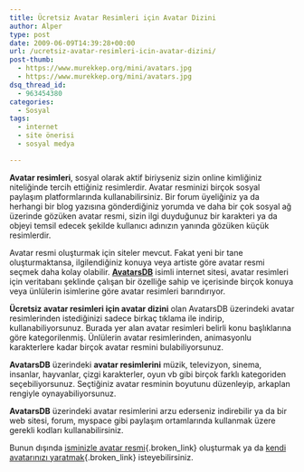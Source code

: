 ```yaml
---
title: Ücretsiz Avatar Resimleri için Avatar Dizini
author: Alper
type: post
date: 2009-06-09T14:39:28+00:00
url: /ucretsiz-avatar-resimleri-icin-avatar-dizini/
post-thumb:
  - https://www.murekkep.org/mini/avatars.jpg
  - https://www.murekkep.org/mini/avatars.jpg
dsq_thread_id:
  - 963454380
categories:
  - Sosyal
tags:
  - internet
  - site önerisi
  - sosyal medya

---
```

**Avatar resimleri**, sosyal olarak aktif biriyseniz sizin online kimliğiniz niteliğinde tercih ettiğiniz resimlerdir. Avatar resminizi birçok sosyal paylaşım platformlarında kullanabilirsiniz. Bir forum üyeliğiniz ya da herhangi bir blog yazısına gönderdiğiniz yorumda ve daha bir çok sosyal ağ üzerinde gözüken avatar resmi, sizin ilgi duyduğunuz bir karakteri ya da objeyi temsil edecek şekilde kullanıcı adınızın yanında gözüken küçük resimlerdir. 

Avatar resmi oluşturmak için siteler mevcut. Fakat yeni bir tane oluşturmaktansa, ilgilendiğiniz konuya veya artiste göre avatar resmi seçmek daha kolay olabilir. **<a href="https://www.avatarsdb.com/" target="_blank">AvatarsDB</a>** isimli internet sitesi, avatar resimleri için veritabanı şeklinde çalışan bir özelliğe sahip ve içerisinde birçok konuya veya ünlülerin isimlerine göre avatar resimleri barındırıyor. 

**Ücretsiz avatar resimleri için avatar dizini** olan AvatarsDB üzerindeki avatar resimlerinden istediğinizi sadece birkaç tıklama ile indirip, kullanabiliyorsunuz. Burada yer alan avatar resimleri belirli konu başlıklarına göre kategorilenmiş. Ünlülerin avatar resimlerinden, animasyonlu karakterlere kadar birçok avatar resmini bulabiliyorsunuz. 

**AvatarsDB** üzerindeki **avatar resimlerini** müzik, televizyon, sinema, insanlar, hayvanlar, çizgi karakterler, oyun vb gibi birçok farklı kategoriden seçebiliyorsunuz. Seçtiğiniz avatar resminin boyutunu düzenleyip, arkaplan rengiyle oynayabiliyorsunuz. 

**AvatarsDB** üzerindeki avatar resimlerini arzu ederseniz indirebilir ya da bir web sitesi, forum, myspace gibi paylaşım ortamlarında kullanmak üzere gerekli kodları kullanabilirsiniz. 

Bunun dışında [isminizle avatar resmi][1]{.broken_link} oluşturmak ya da [kendi avatarınızı yaratmak][2]{.broken_link} isteyebilirsiniz.

 [1]: https://www.murekkep.org/isminizle-avatar-resmi-olusturun-1515
 [2]: https://www.murekkep.org/mypictr-ile-kendi-avatarinizi-yaratin-60